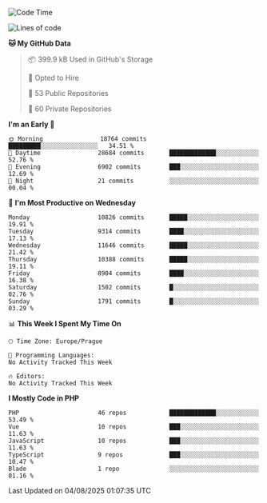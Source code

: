 <!--START_SECTION:waka-->
![Code Time](http://img.shields.io/badge/Code%20Time-1%2C584%20hrs%203%20mins-blue)

![Lines of code](https://img.shields.io/badge/From%20Hello%20World%20I%27ve%20Written-15.7%20million%20lines%20of%20code-blue)

**🐱 My GitHub Data** 

> 📦 399.9 kB Used in GitHub's Storage 
 > 
> 💼 Opted to Hire
 > 
> 📜 53 Public Repositories 
 > 
> 🔑 60 Private Repositories 
 > 
**I'm an Early 🐤** 

```text
🌞 Morning                18764 commits       █████████░░░░░░░░░░░░░░░░   34.51 % 
🌆 Daytime                28684 commits       █████████████░░░░░░░░░░░░   52.76 % 
🌃 Evening                6902 commits        ███░░░░░░░░░░░░░░░░░░░░░░   12.69 % 
🌙 Night                  21 commits          ░░░░░░░░░░░░░░░░░░░░░░░░░   00.04 % 
```
📅 **I'm Most Productive on Wednesday** 

```text
Monday                   10826 commits       █████░░░░░░░░░░░░░░░░░░░░   19.91 % 
Tuesday                  9314 commits        ████░░░░░░░░░░░░░░░░░░░░░   17.13 % 
Wednesday                11646 commits       █████░░░░░░░░░░░░░░░░░░░░   21.42 % 
Thursday                 10388 commits       █████░░░░░░░░░░░░░░░░░░░░   19.11 % 
Friday                   8904 commits        ████░░░░░░░░░░░░░░░░░░░░░   16.38 % 
Saturday                 1502 commits        █░░░░░░░░░░░░░░░░░░░░░░░░   02.76 % 
Sunday                   1791 commits        █░░░░░░░░░░░░░░░░░░░░░░░░   03.29 % 
```


📊 **This Week I Spent My Time On** 

```text
🕑︎ Time Zone: Europe/Prague

💬 Programming Languages: 
No Activity Tracked This Week

🔥 Editors: 
No Activity Tracked This Week
```

**I Mostly Code in PHP** 

```text
PHP                      46 repos            █████████████░░░░░░░░░░░░   53.49 % 
Vue                      10 repos            ███░░░░░░░░░░░░░░░░░░░░░░   11.63 % 
JavaScript               10 repos            ███░░░░░░░░░░░░░░░░░░░░░░   11.63 % 
TypeScript               9 repos             ███░░░░░░░░░░░░░░░░░░░░░░   10.47 % 
Blade                    1 repo              ░░░░░░░░░░░░░░░░░░░░░░░░░   01.16 % 
```




 Last Updated on 04/08/2025 01:07:35 UTC
<!--END_SECTION:waka-->
<!--
**AlexKratky/AlexKratky** is a ✨ _special_ ✨ repository because its `README.md` (this file) appears on your GitHub profile.

Here are some ideas to get you started:

- 🔭 I’m currently working on ...
- 🌱 I’m currently learning ...
- 👯 I’m looking to collaborate on ...
- 🤔 I’m looking for help with ...
- 💬 Ask me about ...
- 📫 How to reach me: ...
- 😄 Pronouns: ...
- ⚡ Fun fact: ...
-->
